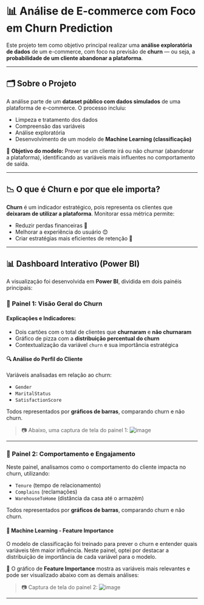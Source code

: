 # 📊 Análise de E-commerce com Foco em Churn Prediction

Este projeto tem como objetivo principal realizar uma **análise exploratória de dados** de um e-commerce, com foco na previsão de **churn** — ou seja, a **probabilidade de um cliente abandonar a plataforma**.

---

## 🗂️ Sobre o Projeto

A análise parte de um **dataset público com dados simulados** de uma plataforma de e-commerce. O processo incluiu:

- Limpeza e tratamento dos dados  
- Compreensão das variáveis  
- Análise exploratória  
- Desenvolvimento de um modelo de **Machine Learning (classificação)**

📌 **Objetivo do modelo:** Prever se um cliente irá ou não churnar (abandonar a plataforma), identificando as variáveis mais influentes no comportamento de saída.

---

## 📉 O que é Churn e por que ele importa?

**Churn** é um indicador estratégico, pois representa os clientes que **deixaram de utilizar a plataforma**. Monitorar essa métrica permite:

- Reduzir perdas financeiras 💸  
- Melhorar a experiência do usuário 😊  
- Criar estratégias mais eficientes de retenção 🔁

---

## 📊 Dashboard Interativo (Power BI)

A visualização foi desenvolvida em **Power BI**, dividida em dois painéis principais:

### 🧠 Painel 1: Visão Geral do Churn

#### Explicações e Indicadores:
- Dois cartões com o total de clientes que **churnaram** e **não churnaram**
- Gráfico de pizza com a **distribuição percentual do churn**
- Contextualização da variável `churn` e sua importância estratégica

#### 🔍 Análise do Perfil do Cliente
Variáveis analisadas em relação ao churn:
- `Gender`
- `MaritalStatus`
- `SatisfactionScore`

Todos representados por **gráficos de barras**, comparando churn e não churn.

> 📷 Abaixo, uma captura de tela do painel 1:
> ![image](https://github.com/user-attachments/assets/940b4767-2c6b-47d1-b661-5a3ee46ee3a6)

---

### 🔄 Painel 2: Comportamento e Engajamento

Neste painel, analisamos como o comportamento do cliente impacta no churn, utilizando:

- `Tenure` (tempo de relacionamento)
- `Complains` (reclamações)
- `WarehouseToHome` (distância da casa até o armazém)

Todos representados por **gráficos de barras**, comparando churn e não churn.

#### 🤖 Machine Learning - Feature Importance

O modelo de classificação foi treinado para prever o churn e entender quais variáveis têm maior influência.
Neste painel, optei por destacar a distribuição de importância de cada variável para o modelo.

📌 O gráfico de **Feature Importance** mostra as variáveis mais relevantes e pode ser visualizado abaixo com as demais análises:

> 📷 Captura de tela do painel 2:
![image](https://github.com/user-attachments/assets/1eeb54c3-285b-4f8d-8419-684343a54c55)

---
